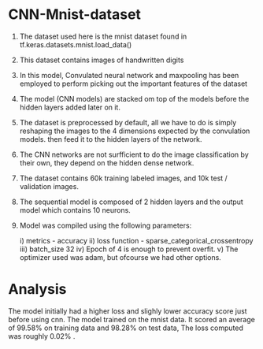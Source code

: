 # CNN-Mnist-dataset

1. The dataset used here is the mnist dataset found in tf.keras.datasets.mnist.load_data()
2. This dataset contains images of handwritten digits 
3. In this model, Convulated neural network and maxpooling has been employed to perform picking out the important features of the dataset
4. The model (CNN models) are stacked om top of the models before the hidden layers added later on it.
5. The dataset is preprocessed by default, all we have to do is simply reshaping the images to the 4 dimensions expected by the convulation models. then feed it to the hidden layers of the network.
6. The CNN networks are not surfficient to do the image classification by their own, they depend on the hidden dense network. 
7. The dataset contains 60k training labeled images, and 10k test / validation images.
8. The sequential model is composed of 2 hidden layers and the output model which contains 10 neurons.

9. Model was compiled using the following parameters: 
      
      i) metrics - accuracy
        ii) loss function - sparse_categorical_crossentropy
        iii) batch_size 32
        iv) Epoch of 4 is enough to prevent overfit.
        v) The optimizer used was adam, but ofcourse we had other options.
        
  
 
 
 # Analysis
 The model initially had a higher loss and slighly lower accuracy score just before using cnn.
The model trained on the mnist data.
It scored an average of 99.58% on training data and 98.28% on test data,
The loss computed was roughly  0.02% .
